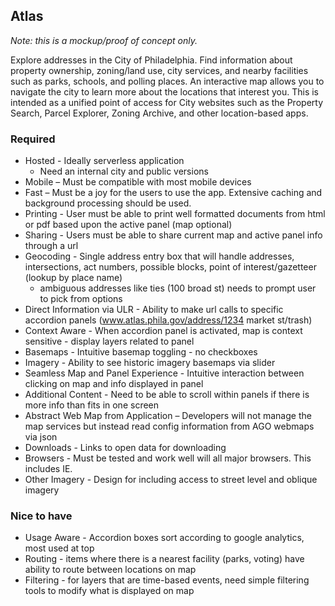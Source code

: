 Atlas
-----
_Note: this is a mockup/proof of concept only._

Explore addresses in the City of Philadelphia. Find information about property ownership, zoning/land use, city services, and nearby facilities such as parks, schools, and polling places. An interactive map allows you to navigate the city to learn more about the locations that interest you. This is intended as a unified point of access for City websites such as the Property Search, Parcel Explorer, Zoning Archive, and other location-based apps.

### Required

* Hosted - Ideally serverless application
  * Need an internal city and public versions
* Mobile – Must be compatible with most mobile devices
* Fast – Must be a joy for the users to use the app. Extensive caching and background processing should be used. 
* Printing - User must be able to print well formatted documents from html or pdf based upon the active panel (map optional)
* Sharing - Users must be able to share current map and active panel info through a url
* Geocoding - Single address entry box that will handle addresses, intersections, act numbers, possible blocks, point of interest/gazetteer (lookup by place name)
  * ambiguous addresses like ties (100 broad st) needs to prompt user to pick from options
* Direct Information via ULR - Ability to make url calls to specific accordion panels (www.atlas.phila.gov/address/1234 market st/trash)
* Context Aware - When accordion panel is activated, map is context sensitive - display layers related to panel
* Basemaps - Intuitive basemap toggling - no checkboxes
* Imagery - Ability to see historic imagery basemaps via slider
* Seamless Map and Panel Experience - Intuitive interaction between clicking on map and info displayed in panel
* Additional Content - Need to be able to scroll within panels if there is more info than fits in one screen
* Abstract Web Map from Application – Developers will not manage the map services but instead read config information from AGO webmaps via json 
* Downloads - Links to open data for downloading
* Browsers - Must be tested and work well will all major browsers.  This includes IE.
* Other Imagery - Design for including access to street level and oblique imagery

### Nice to have

* Usage Aware - Accordion boxes sort according to google analytics, most used at top
* Routing - items where there is a nearest facility (parks, voting) have ability to route between locations on map
* Filtering - for layers that are time-based events, need simple filtering tools to modify what is displayed on map
